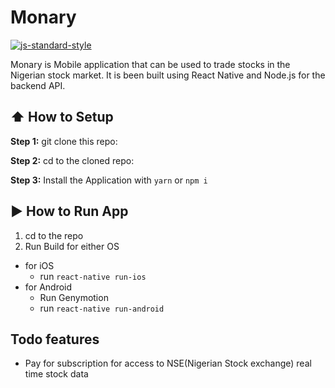 #  Monary
[![js-standard-style](https://img.shields.io/badge/code%20style-standard-brightgreen.svg?style=flat)](http://standardjs.com/)

Monary is Mobile application that can be used to trade stocks in the Nigerian stock market. It is been built using React Native and Node.js for the backend API.

## :arrow_up: How to Setup

**Step 1:** git clone this repo:

**Step 2:** cd to the cloned repo:

**Step 3:** Install the Application with `yarn` or `npm i`


## :arrow_forward: How to Run App

1. cd to the repo
2. Run Build for either OS
  * for iOS
    * run `react-native run-ios`
  * for Android
    * Run Genymotion
    * run `react-native run-android`
    
    
## Todo features
- Pay for subscription for access to NSE(Nigerian Stock exchange) real time stock data

